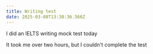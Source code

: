 ```yaml
---
title: Writing test
date: 2025-03-08T13:38:36.566Z
---
```


I did an IELTS writing mock test today

It took me over two hours, but I couldn't complete the test

